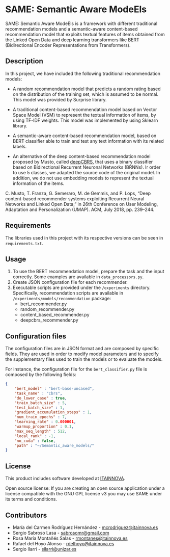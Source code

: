 # SAME: Semantic Aware ModeEls

SAME: Semantic Aware ModeEls is a framework with different traditional recommendation models and a semantic-aware content-based recommendation model that exploits textual features of items obtained from the Linked Open Data and deep learning transformers like BERT (Bidirectional Encoder Representations from Transformers).

## Description

In this project, we have included the following traditional recommendation models:

- A random recommendation model that predicts a random rating based on the distribution of the training set, which is assumed to be normal. This model was provided by Surprise library.

- A traditional content-based recommendation model based on Vector Space Model (VSM) to represent the textual information of items, by using TF-IDF weights. This model was implemented by using Sklearn library.

- A semantic-aware content-based recommendation model, based on BERT classifier able to train and test any text information with its related labels.

- An alternative of the deep content-based recommendation model proposed by Musto, called [deepCBRS](https://github.com/nlp-deepcbrs/amar), that uses a binary classifier based on Bidirectional Recurrent Neuronal Networks (BRNNs). Ir order to use 5 classes, we adapted the source code of the original model. In addition, we do not use embedding models to represent the textual information of the items.

C. Musto, T. Franza, G. Semeraro, M. de Gemmis, and P. Lops, “Deep content-based recommender systems exploiting Recurrent Neural Networks and Linked Open Data,” in 26th Conference on User Modeling, Adaptation and Personalization (UMAP). ACM, July 2018, pp. 239–244.

## Requirements

The libraries used in this project with its respective versions can be seen in `requirements.txt`.

## Usage

1. To use the BERT recommendation model, prepare the task and the input correctly. Some examples are available in `data_processors.py`.
2. Create JSON configuration file for each recommender.
3. Executable scripts are provided under the `/experiments` directory. Specifically, recommendation scripts are available in `/experiments/models/recommendation` package:
    - bert_recommender.py
    - random_recommender.py    
    - content_based_recommender.py
	- deepcbrs_recommender.py
     
## Configuration files

The configuration files are in JSON format and are composed by specific fields.
They are used in order to modify model parameters and to specify the supplementary files used to train the models or to evaluate the models. 

For instance, the configuration file for the `bert_classifier.py` file is composed by the following fields:

```json
{
	"bert_model" : "bert-base-uncased",
	"task_name" : "cbrs",
	"do_lower_case" : true,
	"train_batch_size" : 5,
	"test_batch_size" : 1,
	"gradient_accumulation_steps" : 1,
	"num_train_epochs" : 7,
	"learning_rate" : 0.000001,
	"warmup_proportion" : 0.1,
	"max_seq_length" : 512,
	"local_rank" : -1,
	"no_cuda" : false,
	"path" : "~/Semantic_aware_models/"
}
```

## License

This product includes software developed at [ITAINNOVA](http://www.itainnova.es).

Open source license: If you are creating an open source application under a license compatible with the GNU GPL license v3 you may use SAME under its terms and conditions.

## Contributors

- María del Carmen Rodríguez Hernández - [mcrodriguez@itainnova.es](mailto:mcrodriguez@itainnova.es)
- Sergio Sabroso Lasa - [sabrosomr@gmail.com](mailto:sabrosomr@gmail.com)
- Rosa María Montañés Salas - [rmontanes@itainnova.es](mailto:rmontanes@itainnova.es)
- Rafael del Hoyo Alonso - [rdelhoyo@itainnova.es](mailto:rdelhoyo@itainnova.es)
- Sergio Ilarri - [silarri@unizar.es](mailto:silarri@unizar.es)
